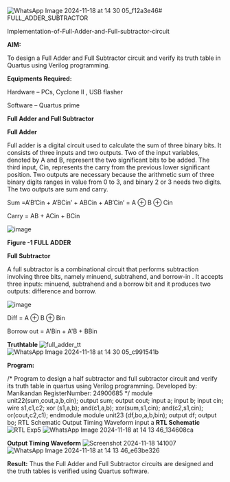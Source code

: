 ![WhatsApp Image 2024-11-18 at 14 30 05_f12a3e46](https://github.com/user-attachments/assets/7364a0ac-9b56-45a0-afec-2037a7d384ed)# FULL_ADDER_SUBTRACTOR

Implementation-of-Full-Adder-and-Full-subtractor-circuit

**AIM:**

To design a Full Adder and Full Subtractor circuit and verify its truth table in Quartus using Verilog programming.

**Equipments Required:**

Hardware – PCs, Cyclone II , USB flasher

Software – Quartus prime

**Full Adder and Full Subtractor**

**Full Adder**

Full adder is a digital circuit used to calculate the sum of three binary bits. It consists of three inputs and two outputs. Two of the input variables, denoted by A and B, represent the two significant bits to be added. The third input, Cin, represents the carry from the previous lower significant position. Two outputs are necessary because the arithmetic sum of three binary digits ranges in value from 0 to 3, and binary 2 or 3 needs two digits. The two outputs are sum and carry.

Sum =A’B’Cin + A’BCin’ + ABCin + AB’Cin’ = A ⊕ B ⊕ Cin 

Carry = AB + ACin + BCin

![image](https://github.com/naavaneetha/FULL_ADDER_SUBTRACTOR/assets/154305477/0f30ba51-5ffb-4198-845f-18e054f675e7)

**Figure -1 FULL ADDER**

**Full Subtractor**

A full subtractor is a combinational circuit that performs subtraction involving three bits, namely minuend, subtrahend, and borrow-in . It accepts three inputs: minuend, subtrahend and a borrow bit and it produces two outputs: difference and borrow.

![image](https://github.com/naavaneetha/FULL_ADDER_SUBTRACTOR/assets/154305477/02b24f51-ab51-4304-9ad6-7b81ffc1ead5)

Diff = A ⊕ B ⊕ Bin 

Borrow out = A'Bin + A'B + BBin

**Truthtable**
![full_adder_tt](https://github.com/user-attachments/assets/599e03a9-a805-4450-b98f-090ef033a751)
![WhatsApp Image 2024-11-18 at 14 30 05_c991541b](https://github.com/user-attachments/assets/b55d1ad8-bfbd-46b9-b639-14633aa60cf1)

**Program:**

/* Program to design a half subtractor and full subtractor circuit and verify its truth table in quartus using Verilog programming. Developed by: Manikandan RegisterNumber: 24900685
*/
 module unit22(sum,cout,a,b,cin);
 output sum;
 output cout;
 input a;
 input b;
 input cin;
 wire s1,c1,c2;
 xor (s1,a,b);
 and(c1,a,b);
 xor(sum,s1,cin);
 and(c2,s1,cin);
 or(cout,c2,c1);
 endmodule
 module unit23 (df,bo,a,b,bin);
 output df;
 output bo;
RTL Schematic
 Output Timing Waveform
 input a
**RTL Schematic**
![RTL Exp5](https://github.com/user-attachments/assets/6d4f9862-7a9e-44be-84a8-bf38f778a639)
![WhatsApp Image 2024-11-18 at 14 13 46_134608ca](https://github.com/user-attachments/assets/95eb7a07-88ae-4ff6-bf84-0ba60eddbfee)

**Output Timing Waveform**
![Screenshot 2024-11-18 141007](https://github.com/user-attachments/assets/fbf4fa67-4d40-49c2-84fc-039aab1ca26f)
![WhatsApp Image 2024-11-18 at 14 13 46_e63be326](https://github.com/user-attachments/assets/c11e2411-2d13-415c-8f89-039bc14e8a0b)

**Result:**
Thus the Full Adder and Full Subtractor circuits are designed and the truth tables is verified using Quartus software.



